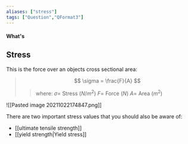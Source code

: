 ```yaml
---
aliases: ["stress"]
tags: ["Question","QFormat3"]
---
```


#### What's
## Stress
This is the force over an objects cross sectional area:

> $$ \sigma = \frac{F}{A} $$ 
>> where:
>> $\sigma =$ Stress ($N/m^2$)
>> $F =$ Force ($N$)
>> $A =$ Area ($m^2$)

![[Pasted image 20211022174847.png]]

There are two important stress values that you should also be aware of:
- [[ultimate tensile strength]]
- [[yield strength|Yield stress]]
